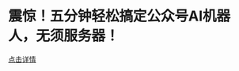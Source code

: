 # 震惊！五分钟轻松搞定公众号AI机器人，无须服务器！

[点击详情](https://mp.weixin.qq.com/s?__biz=Mzk0NjQwNzI1MA==&mid=2247484232&idx=1&sn=885e9272d6be9bde122e9a4797587c8e&chksm=c307d175f47058631580ec292ebe096d32d486682c15422d8d043e51baf75e620708152b4979&token=547271471&lang=zh_CN#rd)